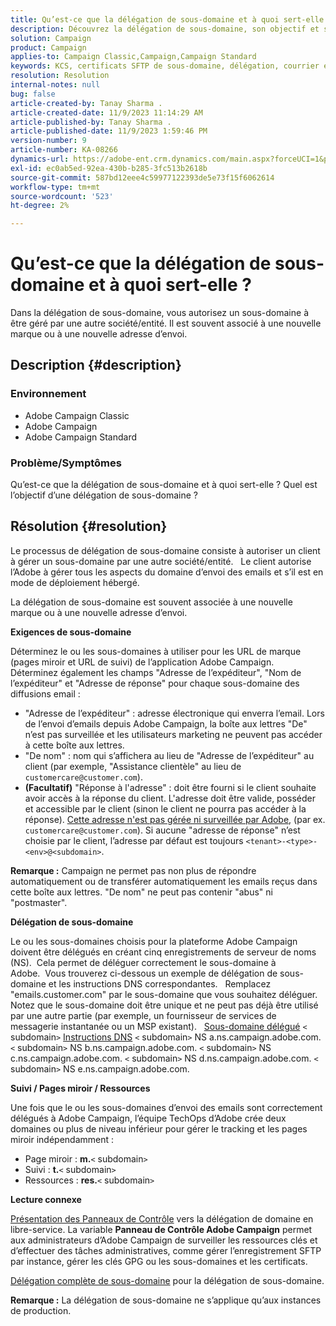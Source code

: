```yaml
---
title: Qu’est-ce que la délégation de sous-domaine et à quoi sert-elle ?
description: Découvrez la délégation de sous-domaine, son objectif et son objectif.
solution: Campaign
product: Campaign
applies-to: Campaign Classic,Campaign,Campaign Standard
keywords: KCS, certificats SFTP de sous-domaine, délégation, courrier électronique, réponse, Campaign
resolution: Resolution
internal-notes: null
bug: false
article-created-by: Tanay Sharma .
article-created-date: 11/9/2023 11:14:29 AM
article-published-by: Tanay Sharma .
article-published-date: 11/9/2023 1:59:46 PM
version-number: 9
article-number: KA-08266
dynamics-url: https://adobe-ent.crm.dynamics.com/main.aspx?forceUCI=1&pagetype=entityrecord&etn=knowledgearticle&id=dbe40925-f17e-ee11-8179-6045bd0065b6
exl-id: ec0ab5ed-92ea-430b-b285-3fc513b2618b
source-git-commit: 587bd12eee4c59977122393de5e73f15f6062614
workflow-type: tm+mt
source-wordcount: '523'
ht-degree: 2%

---
```


# Qu’est-ce que la délégation de sous-domaine et à quoi sert-elle ?


Dans la délégation de sous-domaine, vous autorisez un sous-domaine à être géré par une autre société/entité. Il est souvent associé à une nouvelle marque ou à une nouvelle adresse d’envoi.

## Description {#description}


### Environnement

- Adobe Campaign Classic
- Adobe Campaign
- Adobe Campaign Standard




### Problème/Symptômes

Qu’est-ce que la délégation de sous-domaine et à quoi sert-elle ? Quel est l’objectif d’une délégation de sous-domaine ?


## Résolution {#resolution}


Le processus de délégation de sous-domaine consiste à autoriser un client à gérer un sous-domaine par une autre société/entité.  
Le client autorise l’Adobe à gérer tous les aspects du domaine d’envoi des emails et s’il est en mode de déploiement hébergé.

La délégation de sous-domaine est souvent associée à une nouvelle marque ou à une nouvelle adresse d’envoi.

<b>Exigences de sous-domaine</b>

Déterminez le ou les sous-domaines à utiliser pour les URL de marque (pages miroir et URL de suivi) de l’application Adobe Campaign.  
Déterminez également les champs &quot;Adresse de l’expéditeur&quot;, &quot;Nom de l’expéditeur&quot; et &quot;Adresse de réponse&quot; pour chaque sous-domaine des diffusions email :

- &quot;Adresse de l’expéditeur&quot; : adresse électronique qui enverra l’email. Lors de l’envoi d’emails depuis Adobe Campaign, la boîte aux lettres &quot;De&quot; n’est pas surveillée et les utilisateurs marketing ne peuvent pas accéder à cette boîte aux lettres.
- &quot;De nom&quot; : nom qui s’affichera au lieu de &quot;Adresse de l’expéditeur&quot; au client (par exemple, &quot;Assistance clientèle&quot; au lieu de `customercare@customer.com`).
- <b>(Facultatif)</b> &quot;Réponse à l&#39;adresse&quot; : doit être fourni si le client souhaite avoir accès à la réponse du client. L&#39;adresse doit être valide, posséder et accessible par le client (sinon le client ne pourra pas accéder à la réponse). <u>Cette adresse n&#39;est pas gérée ni surveillée par Adobe</u>, (par ex. `customercare@customer.com`). Si aucune &quot;adresse de réponse&quot; n’est choisie par le client, l’adresse par défaut est toujours `<tenant>-<type>-<env>@<subdomain>`.


<b>Remarque :</b> Campaign ne permet pas non plus de répondre automatiquement ou de transférer automatiquement les emails reçus dans cette boîte aux lettres. &quot;De nom&quot; ne peut pas contenir &quot;abus&quot; ni &quot;postmaster&quot;.

<b>Délégation de sous-domaine</b>

Le ou les sous-domaines choisis pour la plateforme Adobe Campaign doivent être délégués en créant cinq enregistrements de serveur de noms (NS). 
Cela permet de déléguer correctement le sous-domaine à Adobe.  Vous trouverez ci-dessous un exemple de délégation de sous-domaine et les instructions DNS correspondantes.  
Remplacez &quot;emails.customer.com&quot; par le sous-domaine que vous souhaitez déléguer.  
Notez que le sous-domaine doit être unique et ne peut pas déjà être utilisé par une autre partie (par exemple, un fournisseur de services de messagerie instantanée ou un MSP existant).
 
<u>Sous-domaine délégué</u>
`<` subdomain`>`
<u>Instructions DNS</u>
`<` subdomain`>`  NS a.ns.campaign.adobe.com.
`<` subdomain`>`  NS b.ns.campaign.adobe.com.
`<` subdomain`>`  NS c.ns.campaign.adobe.com.
`<` subdomain`>`  NS d.ns.campaign.adobe.com.
`<` subdomain`>`  NS e.ns.campaign.adobe.com.

<b>Suivi / Pages miroir / Ressources</b>

Une fois que le ou les sous-domaines d’envoi des emails sont correctement délégués à Adobe Campaign, l’équipe TechOps d’Adobe crée deux domaines ou plus de niveau inférieur pour gérer le tracking et les pages miroir indépendamment :

- Page miroir : <b>m.</b>`<` subdomain`>`
- Suivi : <b>t.</b>`<` subdomain`>`
- Ressources : <b>res.</b>`<` subdomain`>`




<b>Lecture connexe</b>

[Présentation des Panneaux de Contrôle](https://experienceleague.adobe.com/docs/campaign-classic-learn/control-panel/control-panel-overview.html?lang=fr) vers la délégation de domaine en libre-service. La variable <b>Panneau de Contrôle Adobe Campaign</b> permet aux administrateurs d’Adobe Campaign de surveiller les ressources clés et d’effectuer des tâches administratives, comme gérer l’enregistrement SFTP par instance, gérer les clés GPG ou les sous-domaines et les certificats.

[Délégation complète de sous-domaine](https://experienceleague.adobe.com/docs/campaign-classic-learn/control-panel/subdomains-and-certificates/subdomain-delegation.html) pour la délégation de sous-domaine.

<b>Remarque :</b> La délégation de sous-domaine ne s’applique qu’aux instances de production.
